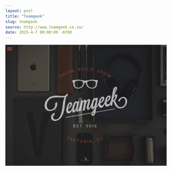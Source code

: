 ```yaml
---
layout: post 
title: "Teamgeek"
slug: teamgeek
source: http://www.teamgeek.co.za/
date: 2015-4-7 00:00:00 -0700
---
```


<img src="/screenshots/teamgeek.jpg">
